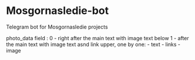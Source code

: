 # Mosgornasledie-bot
Telegram bot for Mosgornasledie projects


photo_data <position> field :
	0 - right after the main text with image text below
	1 - after the main text with image text asnd link upper, one by one:
		- text
		- links
		- image
